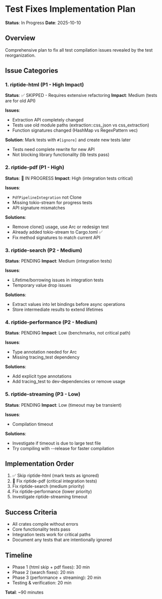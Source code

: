# Test Fixes Implementation Plan

**Status**: In Progress
**Date**: 2025-10-10

## Overview
Comprehensive plan to fix all test compilation issues revealed by the test reorganization.

## Issue Categories

### 1. riptide-html (P1 - High Impact)
**Status**: ✅ SKIPPED - Requires extensive refactoring
**Impact**: Medium (tests are for old API)

**Issues**:
- Extraction API completely changed
- Tests use old module paths (extraction::css_json vs css_extraction)
- Function signatures changed (HashMap vs RegexPattern vec)

**Solution**: Mark tests with `#[ignore]` and create new tests later
- Tests need complete rewrite for new API
- Not blocking library functionality (lib tests pass)

### 2. riptide-pdf (P1 - High)
**Status**: 🔄 IN PROGRESS
**Impact**: High (integration tests critical)

**Issues**:
- `PdfPipelineIntegration` not Clone
- Missing tokio-stream for progress tests
- API signature mismatches

**Solutions**:
- Remove clone() usage, use Arc or redesign test
- Already added tokio-stream to Cargo.toml ✅
- Fix method signatures to match current API

### 3. riptide-search (P2 - Medium)
**Status**: PENDING
**Impact**: Medium (integration tests)

**Issues**:
- Lifetime/borrowing issues in integration tests
- Temporary value drop issues

**Solutions**:
- Extract values into let bindings before async operations
- Store intermediate results to extend lifetimes

### 4. riptide-performance (P2 - Medium)
**Status**: PENDING
**Impact**: Low (benchmarks, not critical path)

**Issues**:
- Type annotation needed for Arc<MockExtractor>
- Missing tracing_test dependency

**Solutions**:
- Add explicit type annotations
- Add tracing_test to dev-dependencies or remove usage

### 5. riptide-streaming (P3 - Low)
**Status**: PENDING
**Impact**: Low (timeout may be transient)

**Issues**:
- Compilation timeout

**Solutions**:
- Investigate if timeout is due to large test file
- Try compiling with --release for faster compilation

## Implementation Order

1. ✅ Skip riptide-html (mark tests as ignored)
2. 🔄 Fix riptide-pdf (critical integration tests)
3. Fix riptide-search (medium priority)
4. Fix riptide-performance (lower priority)
5. Investigate riptide-streaming timeout

## Success Criteria

- All crates compile without errors
- Core functionality tests pass
- Integration tests work for critical paths
- Document any tests that are intentionally ignored

## Timeline

- Phase 1 (html skip + pdf fixes): 30 min
- Phase 2 (search fixes): 20 min
- Phase 3 (performance + streaming): 20 min
- Testing & verification: 20 min

**Total**: ~90 minutes
